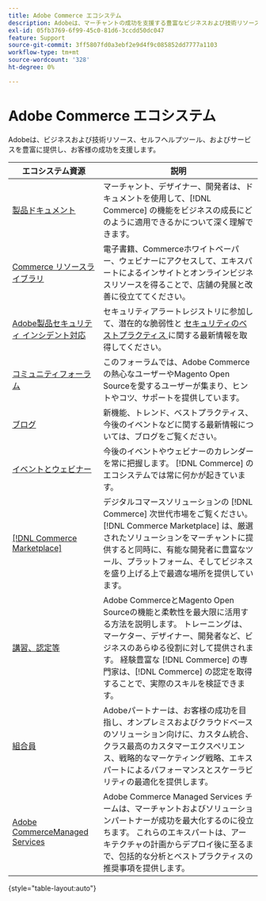 ```yaml
---
title: Adobe Commerce エコシステム
description: Adobeは、マーチャントの成功を支援する豊富なビジネスおよび技術リソース、セルフヘルプツール、サービスを提供します。
exl-id: 05fb3769-6f99-45c0-81d6-3ccdd50dc047
feature: Support
source-git-commit: 3ff5807fd0a3ebf2e9d4f9c085852dd7777a1103
workflow-type: tm+mt
source-wordcount: '328'
ht-degree: 0%

---
```


# Adobe Commerce エコシステム

Adobeは、ビジネスおよび技術リソース、セルフヘルプツール、およびサービスを豊富に提供し、お客様の成功を支援します。

| エコシステム資源 | 説明 |
| ------------------ | ----------- |
| [ 製品ドキュメント ][1] | マーチャント、デザイナー、開発者は、ドキュメントを使用して、[!DNL Commerce] の機能をビジネスの成長にどのように適用できるかについて深く理解できます。 |
| [Commerce リソースライブラリ ][3] | 電子書籍、Commerceホワイトペーパー、ウェビナーにアクセスして、エキスパートによるインサイトとオンラインビジネスリソースを得ることで、店舗の発展と改善に役立ててください。 |
| [Adobe製品セキュリティ インシデント対応 ][4] | セキュリティアラートレジストリに参加して、潜在的な脆弱性と [ セキュリティのベストプラクティス ][5] に関する最新情報を取得してください。 |
| [ コミュニティフォーラム ][6] | このフォーラムでは、Adobe Commerceの熱心なユーザーやMagento Open Sourceを愛するユーザーが集まり、ヒントやコツ、サポートを提供しています。 |
| [ ブログ ][7] | 新機能、トレンド、ベストプラクティス、今後のイベントなどに関する最新情報については、ブログをご覧ください。 |
| [ イベントとウェビナー ][8] | 今後のイベントやウェビナーのカレンダーを常に把握します。 [!DNL Commerce] のエコシステムでは常に何かが起きています。 |
| [[!DNL Commerce Marketplace]][9] | デジタルコマースソリューションの [!DNL Commerce] 次世代市場をご覧ください。 [!DNL Commerce Marketplace] は、厳選されたソリューションをマーチャントに提供すると同時に、有能な開発者に豊富なツール、プラットフォーム、そしてビジネスを盛り上げる上で最適な場所を提供しています。 |
| [ 講習、認定等 ][10] | Adobe CommerceとMagento Open Sourceの機能と柔軟性を最大限に活用する方法を説明します。 トレーニングは、マーケター、デザイナー、開発者など、ビジネスのあらゆる役割に対して提供されます。 経験豊富な [!DNL Commerce] の専門家は、[!DNL Commerce] の認定を取得することで、実際のスキルを検証できます。 |
| [ 組合員 ][12] | Adobeパートナーは、お客様の成功を目指し、オンプレミスおよびクラウドベースのソリューション向けに、カスタム統合、クラス最高のカスタマーエクスペリエンス、戦略的なマーケティング戦略、エキスパートによるパフォーマンスとスケーラビリティの最適化を提供します。 |
| [Adobe CommerceManaged Services][13] | Adobe Commerce Managed Services チームは、マーチャントおよびソリューションパートナーが成功を最大化するのに役立ちます。 これらのエキスパートは、アーキテクチャの計画からデプロイ後に至るまで、包括的な分析とベストプラクティスの推奨事項を提供します。 |

{style="table-layout:auto"}

[1]: https://experienceleague.adobe.com/docs/commerce.html?lang=ja
[3]: https://business.adobe.com/jp/resources/main.html?Products+%26+Services=Commerce%252CCommerce%2520Cloud
[4]: https://helpx.adobe.com/jp/security.html
[5]: https://www.adobe.com/content/dam/cc/en/security/pdfs/Adobe-Magento-Commerce-Best-Practices-Guide.pdf
[6]: https://community.magento.com/
[7]: https://business.adobe.com/jp/blog/
[8]: https://www.adobe.com/events.html
[9]: https://marketplace.magento.com/
[10]: https://learning.adobe.com/catalog.html?solution=Adobe%20Commerce
[12]: https://business.adobe.com/jp/products/magento/partners.html
[13]: https://business.adobe.com/jp/products/magento/fully-managed-service.html
